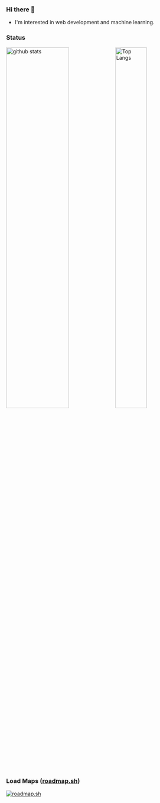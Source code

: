 ### Hi there 👋

- I'm interested in web development and machine learning.

### Status
<img alt="github stats" style="height:50%; width:58%;" src="https://github-readme-stats.vercel.app/api?username=naosuke884&theme=tokyonight&show_icons=ture&hide_border=true" />
  
<img alt="Top Langs" style="height:50%; width:41%;" src="https://github-readme-stats.vercel.app/api/top-langs/?username=naosuke884&layout=compact&theme=tokyonight&hide_border=true" />

### Load Maps ([roadmap.sh](https://roadmap.sh))
[![roadmap.sh](https://roadmap.sh/card/wide/675fbd97ecc889bb0de4bb71?variant=dark&roadmaps=frontend)](https://roadmap.sh)
